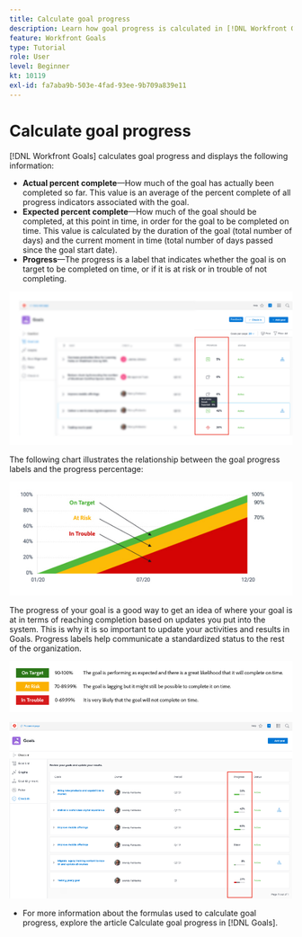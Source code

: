 ```yaml
---
title: Calculate goal progress
description: Learn how goal progress is calculated in [!DNL Workfront Goals].
feature: Workfront Goals
type: Tutorial
role: User
level: Beginner
kt: 10119
exl-id: fa7aba9b-503e-4fad-93ee-9b709a839e11
---
```

# Calculate goal progress

[!DNL Workfront Goals] calculates goal progress and displays the following information:

* **Actual percent complete**—How much of the goal has actually been completed so far. This value is an average of the percent complete of all progress indicators associated with the goal.
* **Expected percent complete**—How much of the goal should be completed, at this point in time, in order for the goal to be completed on time. This value is calculated by the duration of the goal (total number of days) and the current moment in time (total number of days passed since the goal start date).
* **Progress**—The progress is a label that indicates whether the goal is on target to be completed on time, or if it is at risk or in trouble of not completing.

![A screenshot of goal progress in [!DNL Workfront Goals]](assets/13-workfront-goals-percent-complete.png)

The following chart illustrates the relationship between the goal progress labels and the progress percentage:

![A chart illustrating the relationship between goal progress labels and progress percentage](assets/14-workfront-goals-progress-statuses.jpeg)

The progress of your goal is a good way to get an idea of where your goal is at in terms of reaching completion based on updates you put into the system. This is why it is so important to update your activities and results in Goals. Progress labels help communicate a standardized status to the rest of the organization.

![A graphic covering the different progress labels in [!DNL Workfront Goals]](assets/15-workfront-goals-progress-bar-code.png)

![A screenshot of the goal progress percentage column in the [!UICONTROL Check-in] section of [!DNL Workfront Goals]](assets/16-workfront-goals-progress-status-bar.png)

<!-- Learn more graphic -->
 
* For more information about the formulas used to calculate goal progress, explore the article Calculate goal progress in [!DNL   Goals].
 

<!-- need link to documentation article, above -->

